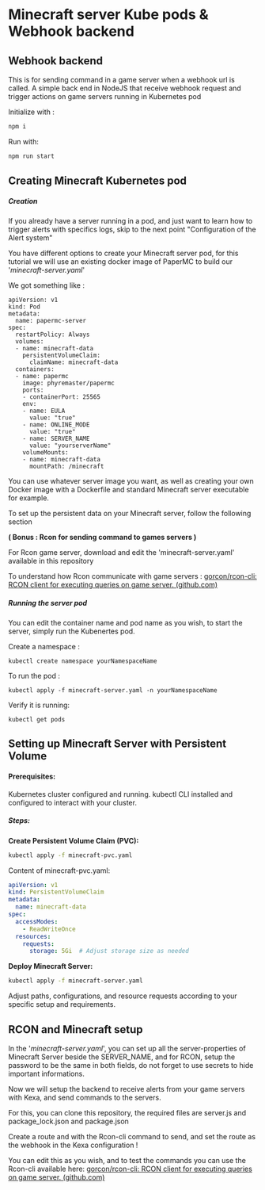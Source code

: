 # Minecraft server Kube pods & Webhook backend

## Webhook backend

This is for sending command in a game server when a webhook url is called.
A simple back end in NodeJS that receive webhook request and trigger actions on game servers running in Kubernetes pod

Initialize with :

```bash
npm i
```

Run with:

```bash
npm run start
```

## Creating Minecraft Kubernetes pod

##### Creation

If you already have a server running in a pod, and just want to learn how to trigger alerts with specifics logs, skip to the next point "Configuration of the Alert system"

You have different options to create your Minecraft server pod, for this tutorial we will use an existing docker image of PaperMC to build our '*minecraft-server.yaml*'

We got something like :

```
apiVersion: v1
kind: Pod
metadata:
  name: papermc-server
spec:
  restartPolicy: Always
  volumes:
  - name: minecraft-data
    persistentVolumeClaim:
      claimName: minecraft-data
  containers:
  - name: papermc
    image: phyremaster/papermc
    ports:
    - containerPort: 25565
    env:
    - name: EULA
      value: "true"
    - name: ONLINE_MODE
      value: "true"
    - name: SERVER_NAME
      value: "yourserverName"
    volumeMounts:
    - name: minecraft-data
      mountPath: /minecraft
```

You can use whatever server image you want, as well as creating your own Docker image with a Dockerfile and standard Minecraft server executable for example.

To set up the persistent data on your Minecraft server, follow the following section

**( Bonus : Rcon for sending command to games servers )** 

For Rcon game server, download and edit the 'minecraft-server.yaml' available in this repository

To understand how Rcon communicate with game servers :
[gorcon/rcon-cli: RCON client for executing queries on game server. (github.com)](https://github.com/gorcon/rcon-cli)


##### Running the server pod

You can edit the container name and pod name as you wish, to start the server, simply run the Kubenertes pod.

Create a namespace :
```
kubectl create namespace yourNamespaceName
```

To run the pod :
```
kubectl apply -f minecraft-server.yaml -n yourNamespaceName
```

Verify it is running:
```
kubectl get pods
```


## Setting up Minecraft Server with Persistent Volume

#### Prerequisites:

Kubernetes cluster configured and running.
kubectl CLI installed and configured to interact with your cluster.

##### Steps:

**Create Persistent Volume Claim (PVC):**

```bash
kubectl apply -f minecraft-pvc.yaml
```

Content of minecraft-pvc.yaml:

```yaml
apiVersion: v1
kind: PersistentVolumeClaim
metadata:
  name: minecraft-data
spec:
  accessModes:
    - ReadWriteOnce
  resources:
    requests:
      storage: 5Gi  # Adjust storage size as needed
```

**Deploy Minecraft Server:**

```bash
kubectl apply -f minecraft-server.yaml
```

Adjust paths, configurations, and resource requests according to your specific setup and requirements.


## RCON and Minecraft setup

In the '*minecraft-server.yaml*', you can set up all the server-properties of Minecraft Server beside the SERVER_NAME,
and for RCON, setup the password to be the same in both fields, do not forget to use secrets to hide important informations.

Now we will setup the backend to receive alerts from your game servers with Kexa, and send commands to the servers.

For this, you can clone this repository, the required files are server.js and package_lock.json and package.json

Create a route and with the Rcon-cli command to send, and set the route as the webhook in the Kexa configuration !

You can edit this as you wish, and to test the commands you can use the Rcon-cli available here: [gorcon/rcon-cli: RCON client for executing queries on game server. (github.com)](https://github.com/gorcon/rcon-cli)
